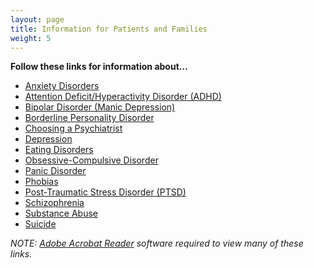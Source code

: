 ```yaml
---
layout: page
title: Information for Patients and Families
weight: 5
---
```


**Follow these links for information about…**

* [Anxiety Disorders](http://www.nimh.nih.gov/health/topics/anxiety-disorders/index.shtml)
* [Attention Deficit/Hyperactivity Disorder (ADHD)](http://www.nimh.nih.gov/health/topics/attention-deficit-hyperactivity-disorder-adhd/index.shtml)
* [Bipolar Disorder (Manic Depression)](http://www.nimh.nih.gov/health/topics/bipolar-disorder/index.shtml)
* [Borderline Personality Disorder](http://www.nimh.nih.gov/health/topics/borderline-personality-disorder/index.shtml)
* [Choosing a Psychiatrist](http://www.psychiatry.org/File%20Library/Mental%20IIlness/Lets%20Talk%20Facts/Choose-a-Psychiatrist-B1.pdf)
* [Depression](http://www.nimh.nih.gov/health/topics/depression/index.shtml)
* [Eating Disorders](http://psychiatry.org/mental-health/eating-disorders)
* [Obsessive-Compulsive Disorder](http://psychiatry.org/mental-health/obsessive-compulsive-disorder)
* [Panic Disorder](http://psychiatry.org/mental-health/panic-disorder)
* [Phobias](http://www.healthyminds.org/Main-Topic/Phobias.aspx)
* [Post-Traumatic Stress Disorder (PTSD)](http://www.nimh.nih.gov/health/topics/post-traumatic-stress-disorder-ptsd/index.shtml)
* [Schizophrenia](http://nimh.nih.gov/health/topics/schizophrenia/index.shtml)
* [Substance Abuse](http://www.nida.nih.gov/)
* [Suicide](http://psychiatry.org/mental-health/suicide-)

_NOTE: [Adobe Acrobat Reader](http://www.adobe.com/products/acrobat/readstep2.html) software required to view many of these links._
